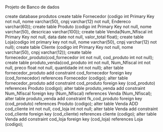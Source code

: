 Projeto de Banco de dados

create database produtos
create table Fornecedor (codigo int Primary Key not null, nome varchar(50), cnpj varchar(12) not null, Endereco varchar(60));
create table Produto (codigo int Primary Key not null, nome varchar(50), descricao varchar(100));
create table Venda(Num_Nfiscal int Primary Key not null, data date not null, valor_total float);
create table Loja(codigo int primary key not null, nome varchar(50), cnpj varchar(12) not null);
create table Cliente (codigo int Primary Key not null, nome varchar(50), cnpj varchar(12));
create table fornecedor_produto(cod_fornecedor int not null, cod_produto int not null);
create table produto_venda(cod_produto int not null, Num_Nfiscal int not null, preco float not null, quantidade int not null);
alter table fornecedor_produto add constraint cod_fornecedor foreign key (cod_fornecedor)
references Fornecedor (codigo);
alter table fornecedor_produto add constraint cod_produto foreign key (cod_produto)
references Produto (codigo);
alter table produto_venda add constraint Num_Nfiscal foreign key (Num_Nfiscal)
references Venda (Num_Nfiscal);
alter table produto_venda add constraint fk_cod_produto foreign key (cod_produto)
references Produto (codigo);
alter table Venda 
ADD cod_cliente int not null, cod_loja int not null;
alter table Venda add constraint cod_cliente foreign key (cod_cliente)
references cliente (codigo);
alter table Venda add constraint cod_loja foreign key (cod_loja)
references Loja (codigo);
